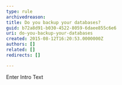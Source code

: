 ```yaml
---
type: rule
archivedreason: 
title: Do you backup your databases?
guid: b72a8d91-b030-4522-8059-6daee855c6e6
uri: do-you-backup-your-databases
created: 2015-08-12T16:20:53.0000000Z
authors: []
related: []
redirects: []

---
```



Enter Intro Text
<br><excerpt class='endintro'></excerpt><br>



